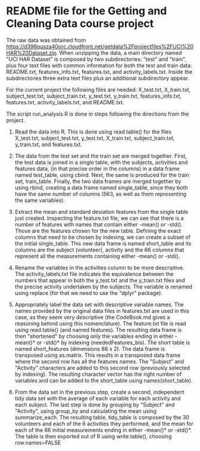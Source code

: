 # README file for the Getting and Cleaning Data course project

The raw data was obtained from https://d396qusza40orc.cloudfront.net/getdata%2Fprojectfiles%2FUCI%20HAR%20Dataset.zip. When unzipping the data, a main directory named "UCI HAR Dataset" is composed by two subdirectories: "test" and "train", plus four text files with common information for both the test and train data: README.txt, features_info.txt, features.txt, and activity_labels.txt. Inside the subdirectories three extra text files plus an additional subdirectory appear.

For the current project the following files are needed: X_test.txt, X_train.txt, subject_test.txt, subject_train.txt, y_test.txt, y_train.txt, features_info.txt, features.txt, activity_labels.txt, and README.txt.

The script run_analysis.R is done in steps following the directions from the project. 

1. Read the data into R. This is done using read.table() for the files X_test.txt, subject_test.txt, y_test.txt, X_train.txt, subject_train.txt, y_train.txt, and features.txt.

2. The data from the test set and the train set are merged together. First, the test data is joined in a single table, with the subjects, activities and features data, (in that precise order in the columns) in a data frame named test_table, using cbind. Next, the same is produced for the train set, train_table. Finally, the two data frames are merged together by using rbind, creating a data frame named single_table, since they both have the same number of columns (563, as well as them representing the same variables).

3. Extract the mean and standard deviation features from the single table just created. Inspecting the feature.txt file, we can see that there is a number of features with names that contain either -mean() or -std(). Those are the features chosen for the new table. Defining the exact columns that need to be chosen by indexing, we can create a subset of the initial single_table. This new data frame is named short_table and its columns are the subject (volunteer), activity and the 66 columns that represent all the measurements containing either -mean() or -std().

4. Rename the variables in the activities column to be more descriptive. The activity_labels.txt file indicates the equivalence between the numbers that appear in both the y_test.txt and the y_train.txt files and the precise activity undertaken by the subjects. The variable is renamed using replace (for that we need to use the "dplyr" package).

5. Appropriately label the data set with descriptive variable names.
The names provided by the original data files in features.txt are used in this case, as they seem very descriptive (the CodeBook.md gives a reasoning behind using this nomenclature). The feature.txt file is read using read.table() (and named features). The resulting data frame is then "shortened" by choosing only the variables ending in either -mean()* or -std()* by indexing (neededFeatures_bis). The short table is named short_features (dimensions 66 x 2). The data frame is transposed using as.matrix. This results in a transposed data frame where the second row has all the features names. The "Subject" and "Activity" characters are added to this second row (previously selected by indexing). The resulting character vector has the right number of variables and can be added to the short_table using names(short_table).

6. From the data set in the previous step, create a second, independent tidy data set with the average of each variable for each activity and each subject. The last step is done by grouping by "Subject" and "Activity", using group_by and calculating the mean using summarize_each. The resulting table, tidy_table is composed by the 30 volunteers and each of the 6 activities they performed, and the mean for each of the 66 initial measurements ending in either -mean()* or -std()*. The table is then exported out of R using write.table(), choosing row.names=FALSE




